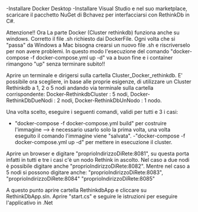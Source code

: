 -Installare Docker Desktop
-Installare Visual Studio e nel suo marketplace, scaricare il pacchetto NuGet di Bchavez per interfacciarsi con RethinkDb in C#.

Attenzione!! Ora La parte Docker (Cluster rethinkdb) funziona anche su windows.
             Corretto il file .sh richiesto dai DockerFile.
             Ogni volta che si "passa" da Windows a Mac bisogna crearsi un nuovo file .sh e riscriverselo per non avere problemi.
             In questo modo l'esecuzione del comando "docker-compose -f docker-compose.yml up -d" va a buon fine e i container rimangono "up" senza terminare subito!!

Aprire un terminale e dirigersi sulla cartella Cluster_Docker_rethinkdb.
E' possibile ora scegliere, in base alle proprie esigenze, di utilizzare un Cluster Rethinkdb a 1, 2 o 5 nodi andando via terminale sulla cartella corrispondente:
Docker-RethinkdbCluster : 5 nodi,
Docker-RethinkDbDueNodi : 2 nodi,
Docker-RethinkDbUnNodo : 1 nodo.

Una volta scelto, eseguire i seguenti comandi, validi per tutti e 3 i casi:

- "docker-compose -f docker-compose.yml build" per costruire l'immagine --> è necessario usarlo solo la prima volta, una volta eseguito il comando l'immagine viene "salvata".
-"docker-compose -f docker-compose.yml up -d" per mettere in esecuzione il cluster. 

Aprire un browser e digitare "proprioIndirizzoDiRete:8081", su questa porta infatti in tutti e tre i casi c'è un nodo Rethink in ascolto.
Nel caso a due nodi è possibile digitare anche "proprioIndirizzoDiRete:8082".
Mentre nel caso a 5 nodi si possono digitare anche: "proprioIndirizzoDiRete:8083", "proprioIndirizzoDiRete:8084" "proprioIndirizzoDiRete:8085"

A questo punto aprire cartella RethinkdbApp e cliccare su RethinkDbApp.sln.
Aprire "start.cs" e seguire le istruzioni per eseguire l'applicativo in .Net
